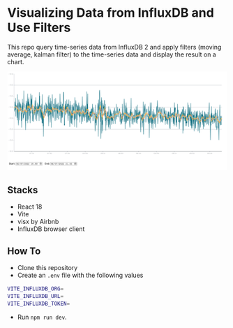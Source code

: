 # Visualizing Data from InfluxDB and Use Filters

This repo query time-series data from InfluxDB 2 and apply filters (moving average, kalman filter) to the time-series data and display the result on a chart.

![Visualization](/assets/influx-visx.png)

## Stacks

* React 18
* Vite
* visx by Airbnb
* InfluxDB browser client


## How To

* Clone this repository
* Create an `.env` file with the following values

```sh
VITE_INFLUXDB_ORG=
VITE_INFLUXDB_URL=
VITE_INFLUXDB_TOKEN=
```
* Run `npm run dev`.